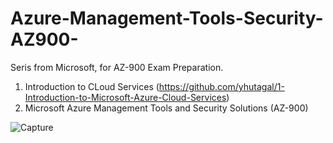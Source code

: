# Azure-Management-Tools-Security-AZ900-
Seris from Microsoft, for AZ-900 Exam Preparation.
1. Introduction to CLoud Services (https://github.com/yhutagal/1-Introduction-to-Microsoft-Azure-Cloud-Services) 
2. Microsoft Azure Management Tools and Security Solutions (AZ-900)

![Capture](https://github.com/user-attachments/assets/798fc8e7-a152-466b-8f95-a1fddadc4d59)

